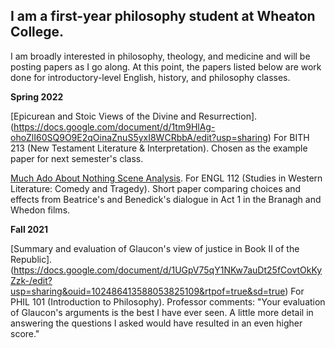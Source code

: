 ## I am a first-year philosophy student at Wheaton College.

I am broadly interested in philosophy, theology, and medicine and will be posting papers as I go along. At this point, the papers listed below are work done for introductory-level English, history, and philosophy classes. 

**Spring 2022**

[Epicurean and Stoic Views of the Divine and Resurrection]. (https://docs.google.com/document/d/1tm9HlAg-ohoZlI60SQ9O9E2qOinaZnuS5yxI8WCRbbA/edit?usp=sharing) For BITH 213 (New Testament Literature & Interpretation). Chosen as the example paper for next semester's class. 

[Much Ado About Nothing Scene Analysis](https://docs.google.com/document/d/1Q_aeP9QQ2jORBRAYw2Hy9phHHK-L7QUzoo64f72SjLg/edit?usp=sharing). For ENGL 112 (Studies in Western Literature: Comedy and Tragedy). Short paper comparing choices and effects from Beatrice's and Benedick's dialogue in Act 1 in the Branagh and Whedon films.

**Fall 2021**

[Summary and evaluation of Glaucon's view of justice in Book II of the Republic]. (https://docs.google.com/document/d/1UGpV75qY1NKw7auDt25fCovtOkKyZzk-/edit?usp=sharing&ouid=102486413588053825109&rtpof=true&sd=true) For PHIL 101 (Introduction to Philosophy). Professor comments: "Your evaluation of Glaucon's arguments is the best I have ever seen. A little more detail in answering the questions I asked would have resulted in an even higher score."
